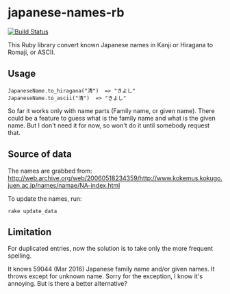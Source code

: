 # japanese-names-rb

[![Build
Status](https://secure.travis-ci.org/terryyin/japanese-names-rb.png?branch=master)](http://travis-ci.org/terryyin/japanese-names-rb)

This Ruby library convert known Japanese names in Kanji or Hiragana to Romaji, or ASCII. 

## Usage

    JapaneseName.to_hiragana("清")  => "きよし"
    JapaneseName.to_ascii("清")  => "きよし"

So far it works only with name parts (Family name, or given name). There
could be a feature to guess what is the family name and what is the
given name. But I don't need it for now, so won't do it until somebody
request that.

## Source of data

The names are grabbed from:
http://web.archive.org/web/20060518234359/http://www.kokemus.kokugo.juen.ac.jp/names/namae/NA-index.html

To update the names, run:

    rake update_data

## Limitation

For duplicated entries, now the solution is to take only the more
frequent spelling.

It knows 59044 (Mar 2016) Japanese family name and/or given names. It
throws except for unknown name. Sorry for the exception, I know it's
annoying. But is there a better alternative?
